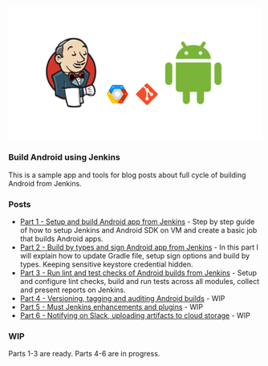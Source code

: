 <img src="assets/jenkins-android.png">

### Build Android using Jenkins

This is a sample app and tools for blog posts about full cycle of building Android from Jenkins.

### Posts

- [Part 1 - Setup and build Android app from Jenkins](https://www.sromku.com/blog/build-android-jenkins) - Step by step guide of how to setup Jenkins and Android SDK on VM and create a basic job that builds Android apps. 
- [Part 2 - Build by types and sign Android app from Jenkins](https://www.sromku.com/blog/build-android-jenkins-types) - In this part I will explain how to update Gradle file, setup sign options and build by types. Keeping sensitive keystore credential hidden.
- [Part 3 - Run lint and test checks of Android builds from Jenkins](https://www.sromku.com/blog/build-android-jenkins-tests-lint) - Setup and configure lint checks, build and run tests across all modules, collect and present reports on Jenkins.
- [Part 4 - Versioning, tagging and auditing Android builds](#) - WIP
- [Part 5 - Must Jenkins enhancements and plugins](#) - WIP
- [Part 6 - Notifying on Slack, uploading artifacts to cloud storage](#) - WIP

### WIP

Parts 1-3 are ready.
Parts 4-6 are in progress.

